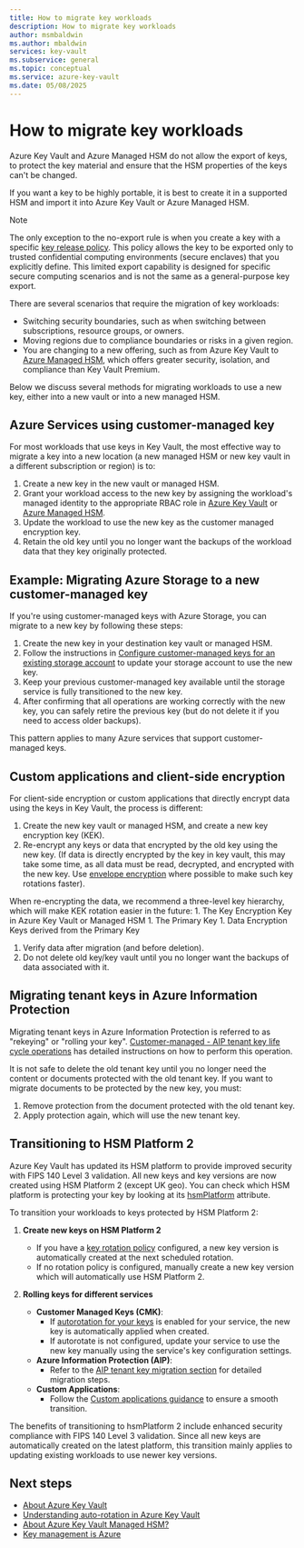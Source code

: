 ```yaml
---
title: How to migrate key workloads 
description: How to migrate key workloads
author: msmbaldwin
ms.author: mbaldwin
services: key-vault
ms.subservice: general
ms.topic: conceptual
ms.service: azure-key-vault
ms.date: 05/08/2025
---
```


# How to migrate key workloads

Azure Key Vault and Azure Managed HSM do not allow the export of keys, to protect the key material and ensure that the HSM properties of the keys can't be changed.

If you want a key to be highly portable, it is best to create it in a supported HSM and import it into Azure Key Vault or Azure Managed HSM.

> [!NOTE]
> The only exception to the no-export rule is when you create a key with a specific [key release policy](../keys/policy-grammar.md). This policy allows the key to be exported only to trusted confidential computing environments (secure enclaves) that you explicitly define. This limited export capability is designed for specific secure computing scenarios and is not the same as a general-purpose key export.

There are several scenarios that require the migration of key workloads:
- Switching security boundaries, such as when switching between subscriptions, resource groups, or owners.
- Moving regions due to compliance boundaries or risks in a given region.
- You are changing to a new offering, such as from Azure Key Vault to [Azure Managed HSM](../managed-hsm/overview.md), which offers greater security, isolation, and compliance than Key Vault Premium.

Below we discuss several methods for migrating workloads to use a new key, either into a new vault or into a new managed HSM.

## Azure Services using customer-managed key

For most workloads that use keys in Key Vault, the most effective way to migrate a key into a new location (a new managed HSM or new key vault in a different subscription or region) is to:

1. Create a new key in the new vault or managed HSM.
2. Grant your workload access to the new key by assigning the workload's managed identity to the appropriate RBAC role in [Azure Key Vault](rbac-guide.md) or [Azure Managed HSM](../managed-hsm/access-control.md).
1. Update the workload to use the new key as the customer managed encryption key.
1. Retain the old key until you no longer want the backups of the workload data that they key originally protected.

## Example: Migrating Azure Storage to a new customer-managed key

If you're using customer-managed keys with Azure Storage, you can migrate to a new key by following these steps:

1. Create the new key in your destination key vault or managed HSM.
2. Follow the instructions in [Configure customer-managed keys for an existing storage account](/azure/storage/common/customer-managed-keys-configure-existing-account) to update your storage account to use the new key.
3. Keep your previous customer-managed key available until the storage service is fully transitioned to the new key.
4. After confirming that all operations are working correctly with the new key, you can safely retire the previous key (but do not delete it if you need to access older backups).

This pattern applies to many Azure services that support customer-managed keys.

## Custom applications and client-side encryption

For client-side encryption or custom applications that directly encrypt data using the keys in Key Vault, the process is different:

1. Create the new key vault or managed HSM, and create a new key encryption key (KEK).
2. Re-encrypt any keys or data that encrypted by the old key using the new key. (If data is directly encrypted by the key in key vault, this may take some time, as all data must be read, decrypted, and encrypted with the new key. Use [envelope encryption](/azure/security/fundamentals/encryption-atrest#envelope-encryption-with-a-key-hierarchy) where possible to make such key rotations faster).

  When re-encrypting the data, we recommend a three-level key hierarchy, which will make KEK rotation easier in the future:
    1. The Key Encryption Key in Azure Key Vault or Managed HSM
    1. The Primary Key
    1. Data Encryption Keys derived from the Primary Key
1. Verify data after migration (and before deletion).
1. Do not delete old key/key vault until you no longer want the backups of data associated with it.

## Migrating tenant keys in Azure Information Protection

Migrating tenant keys in Azure Information Protection is referred to as "rekeying" or "rolling your key". [Customer-managed - AIP tenant key life cycle operations](/azure/information-protection/operations-customer-managed-tenant-key#rekey-your-tenant-key) has detailed instructions on how to perform this operation.

It is not safe to delete the old tenant key until you no longer need the content or documents protected with the old tenant key. If you want to migrate documents to be protected by the new key, you must:

1. Remove protection from the document protected with the old tenant key.
1. Apply protection again, which will use the new tenant key.

## Transitioning to HSM Platform 2

Azure Key Vault has updated its HSM platform to provide improved security with FIPS 140 Level 3 validation. All new keys and key versions are now created using HSM Platform 2 (except UK geo). You can check which HSM platform is protecting your key by looking at its [hsmPlatform](../keys/about-keys-details.md#key-attributes) attribute.

To transition your workloads to keys protected by HSM Platform 2:

1. **Create new keys on HSM Platform 2**
   - If you have a [key rotation policy](../keys/about-keys-details.md#key-rotation-policy-operations) configured, a new key version is automatically created at the next scheduled rotation.
   - If no rotation policy is configured, manually create a new key version which will automatically use HSM Platform 2.

1. **Rolling keys for different services**
   - **Customer Managed Keys (CMK)**:
     - If [autorotation for your keys](autorotation.md#key-autorotation) is enabled for your service, the new key is automatically applied when created.
     - If autorotate is not configured, update your service to use the new key manually using the service's key configuration settings.
   - **Azure Information Protection (AIP)**:
     - Refer to the [AIP tenant key migration section](#migrating-tenant-keys-in-azure-information-protection) for detailed migration steps.
   - **Custom Applications**:
     - Follow the [Custom applications guidance](#custom-applications-and-client-side-encryption) to ensure a smooth transition.

The benefits of transitioning to hsmPlatform 2 include enhanced security compliance with FIPS 140 Level 3 validation. Since all new keys are automatically created on the latest platform, this transition mainly applies to updating existing workloads to use newer key versions.

## Next steps

- [About Azure Key Vault](overview.md)
- [Understanding auto-rotation in Azure Key Vault](autorotation.md)
- [About Azure Key Vault Managed HSM?](../managed-hsm/overview.md)
- [Key management is Azure](/azure/security/fundamentals/key-management)
